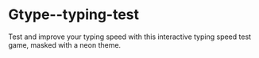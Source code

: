 # Gtype--typing-test
Test and improve your typing speed with this interactive typing speed test game, masked with a neon theme.
